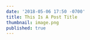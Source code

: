 ```yaml
---
date: '2018-05-06 17:50 -0700'
title: This Is A Post Title
thumbnail: image.png
published: true
---
```


